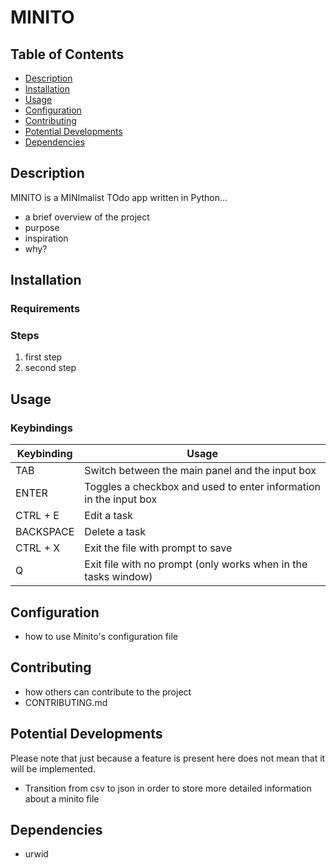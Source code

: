 # MINITO

## Table of Contents
- [Description](#description)
- [Installation](#installation)
- [Usage](#usage)
- [Configuration](#configuration)
- [Contributing](#contributing)
- [Potential Developments](#potential-developments)
- [Dependencies](#dependencies)

## Description
MINITO is a MINImalist TOdo app written in Python...
- a brief overview of the project
- purpose
- inspiration
- why?

## Installation

### Requirements

### Steps
1. first step
2. second step

## Usage

### Keybindings
| Keybinding | Usage |
|------------|-------|
| TAB | Switch between the main panel and the input box |
| ENTER | Toggles a checkbox and used to enter information in the input box |
| CTRL + E | Edit a task |
| BACKSPACE | Delete a task |
| CTRL + X | Exit the file with prompt to save |
| Q | Exit file with no prompt (only works when in the tasks window) |


## Configuration
- how to use Minito's configuration file

## Contributing
- how others can contribute to the project
- CONTRIBUTING.md

## Potential Developments
Please note that just because a feature is present here does not mean that it will be implemented.
- Transition from csv to json in order to store more detailed information about a minito file

## Dependencies
- urwid